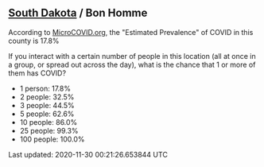 
## [South Dakota](/united-states/south-dakota) / Bon Homme

According to [MicroCOVID.org](http://microcovid.org),
the "Estimated Prevalence" of COVID in this county is 17.8%

If you interact with a certain number of people in this location
(all at once in a group, or spread out across the day), what is the chance that
1 or more of them has COVID?

- 1 person: 17.8%
- 2 people: 32.5%
- 3 people: 44.5%
- 5 people: 62.6%
- 10 people: 86.0%
- 25 people: 99.3%
- 100 people: 100.0%

Last updated: 2020-11-30 00:21:26.653844 UTC

